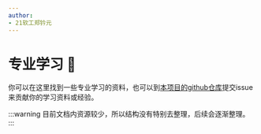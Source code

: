 ```yaml
---
author: 
- 21软工郑钤元
---
```

# 专业学习 :book:

你可以在这里找到一些专业学习的资料，也可以到[本项目的github仓库](https://github.com/SEUCXCS/cxcsknowbase)提交issue来贡献你的学习资料或经验。


:::warning
目前文档内资源较少，所以结构没有特别去整理，后续会逐渐整理。
:::
